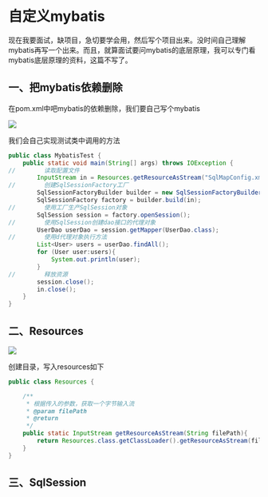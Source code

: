 # 自定义mybatis

现在我要面试，缺项目，急切要学会用，然后写个项目出来。没时间自己理解mybatis再写一个出来。而且，就算面试要问mybatis的底层原理，我可以专门看mybatis底层原理的资料，这篇不写了。

## 一、把mybatis依赖删除

在pom.xml中吧mybatis的依赖删除，我们要自己写个mybatis

![](/img/02_自定义mybatis0.png)

我们会自己实现测试类中调用的方法

```java
public class MybatisTest {
    public static void main(String[] args) throws IOException {
//        读取配置文件
        InputStream in = Resources.getResourceAsStream("SqlMapConfig.xml");
//        创建SqlSessionFactory工厂
        SqlSessionFactoryBuilder builder = new SqlSessionFactoryBuilder();
        SqlSessionFactory factory = builder.build(in);
//        使用工厂生产SqlSession对象
        SqlSession session = factory.openSession();
//        使用SqlSession创建dao接口的代理对象
        UserDao userDao = session.getMapper(UserDao.class);
//        使用d代理对象执行方法
        List<User> users = userDao.findAll();
        for (User user:users){
            System.out.println(user);
        }
//        释放资源
        session.close();
        in.close();
    }
}
```

## 二、Resources

![](/img/02_自定义mybatis1.png)

创建目录，写入resources如下

```java
public class Resources {

    /**
     * 根据传入的参数，获取一个字节输入流
     * @param filePath
     * @return
     */
    public static InputStream getResourceAsStream(String filePath){
        return Resources.class.getClassLoader().getResourceAsStream(filePath);
    }
}
```

## 三、SqlSession

